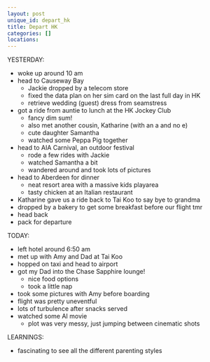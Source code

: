 ```yaml
---
layout: post
unique_id: depart_hk
title: Depart HK
categories: []
locations: 
---
```


YESTERDAY:
* woke up around 10 am
* head to Causeway Bay
  * Jackie dropped by a telecom store
  * fixed the data plan on her sim card on the last full day in HK
  * retrieve wedding (guest) dress from seamstress
* got a ride from auntie to lunch at the HK Jockey Club
  * fancy dim sum!
  * also met another cousin, Katharine (with an a and no e)
  * cute daughter Samantha
  * watched some Peppa Pig together
* head to AIA Carnival, an outdoor festival
  * rode a few rides with Jackie
  * watched Samantha a bit
  * wandered around and took lots of pictures
* head to Aberdeen for dinner
  * neat resort area with a massive kids playarea
  * tasty chicken at an Italian restaurant
* Katharine gave us a ride back to Tai Koo to say bye to grandma
* dropped by a bakery to get some breakfast before our flight tmr
* head back
* pack for departure

TODAY:
* left hotel around 6:50 am
* met up with Amy and Dad at Tai Koo
* hopped on taxi and head to airport
* got my Dad into the Chase Sapphire lounge!
  * nice food options
  * took a little nap
* took some pictures with Amy before boarding
* flight was pretty uneventful
* lots of turbulence after snacks served
* watched some AI movie
  * plot was very messy, just jumping between cinematic shots

LEARNINGS:
* fascinating to see all the different parenting styles
